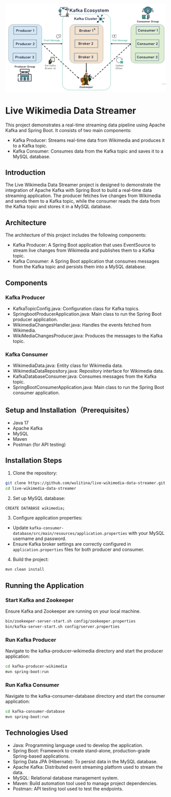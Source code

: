 
![img.png](readme-pic%2Fimg.png)


# Live Wikimedia Data Streamer
This project demonstrates a real-time streaming data pipeline using Apache Kafka and Spring Boot. It consists of two main components:

- Kafka Producer: Streams real-time data from Wikimedia and produces it to a Kafka topic.
- Kafka Consumer: Consumes data from the Kafka topic and saves it to a MySQL database.

## Introduction
The Live Wikimedia Data Streamer project is designed to demonstrate the integration of Apache Kafka with Spring Boot to build a real-time data streaming application. The producer fetches live changes from Wikimedia and sends them to a Kafka topic, while the consumer reads the data from the Kafka topic and stores it in a MySQL database.


## Architecture
The architecture of this project includes the following components:

- Kafka Producer: A Spring Boot application that uses EventSource to stream live changes from Wikimedia and publishes them to a Kafka topic.
- Kafka Consumer: A Spring Boot application that consumes messages from the Kafka topic and persists them into a MySQL database.
## Components
### Kafka Producer
- KafkaTopicConfig.java: Configuration class for Kafka topics.
- SpringbootProducerApplication.java: Main class to run the Spring Boot producer application.
- WikimediaChangesHandler.java: Handles the events fetched from Wikimedia.
- WikiMediaChangesProducer.java: Produces the messages to the Kafka topic.
### Kafka Consumer
- WikimediaData.java: Entity class for Wikimedia data.
- WikimediaDataRepository.java: Repository interface for Wikimedia data.
- KafkaDatabaseConsumer.java: Consumes messages from the Kafka topic.
- SpringBootConsumerApplication.java: Main class to run the Spring Boot consumer application.

## Setup and Installation（Prerequisites）
- Java 17
- Apache Kafka
- MySQL
- Maven
- Postman (for API testing)


## Installation Steps
1. Clone the repository:

```bash
git clone https://github.com/wulitina/live-wikimedia-data-streamer.git
cd live-wikimedia-data-streamer
```
2. Set up MySQL database:

```bash
CREATE DATABASE wikimedia;
```

3. Configure application properties:

- Update `kafka-consumer-database/src/main/resources/application.properties` with your MySQL username and password.
- Ensure Kafka broker settings are correctly configured in `application.properties` files for both producer and consumer.
4. Build the project:

```bash
mvn clean install
```
## Running the Application
### Start Kafka and Zookeeper
Ensure Kafka and Zookeeper are running on your local machine.
```bash
bin/zookeeper-server-start.sh config/zookeeper.properties
bin/kafka-server-start.sh config/server.properties
```

### Run Kafka Producer
Navigate to the kafka-producer-wikimedia directory and start the producer application:

```bash
cd kafka-producer-wikimedia
mvn spring-boot:run
```
### Run Kafka Consumer
Navigate to the kafka-consumer-database directory and start the consumer application:

```bash
cd kafka-consumer-database
mvn spring-boot:run
```


## Technologies Used
- Java: Programming language used to develop the application.
- Spring Boot: Framework to create stand-alone, production-grade Spring-based applications.
- Spring Data JPA (Hibernate): To persist data in the MySQL database.
- Apache Kafka: Distributed event streaming platform used to stream the data.
- MySQL: Relational database management system.
- Maven: Build automation tool used to manage project dependencies.
- Postman: API testing tool used to test the endpoints.

